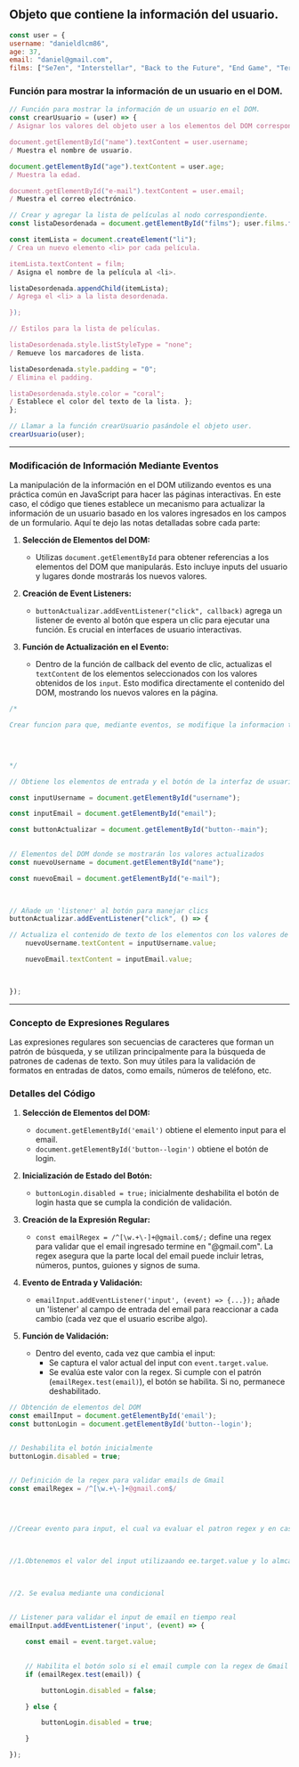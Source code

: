 ## Objeto que contiene la información del usuario.

```JavaScript
const user = { 
username: "danieldlcm86", 
age: 37, 
email: "daniel@gmail.com", 
films: ["Se7en", "Interstellar", "Back to the Future", "End Game", "Terminator", "La La Land", "Rambo"] };
```

### Función para mostrar la información de un usuario en el DOM.
```JavaScript
// Función para mostrar la información de un usuario en el DOM. 
const crearUsuario = (user) => { 
/ Asignar los valores del objeto user a los elementos del DOM correspondientes. 

document.getElementById("name").textContent = user.username; 
/ Muestra el nombre de usuario. 

document.getElementById("age").textContent = user.age; 
/ Muestra la edad. 

document.getElementById("e-mail").textContent = user.email; 
/ Muestra el correo electrónico. 

// Crear y agregar la lista de películas al nodo correspondiente. 
const listaDesordenada = document.getElementById("films"); user.films.forEach(film => { 

const itemLista = document.createElement("li"); 
/ Crea un nuevo elemento <li> por cada película. 

itemLista.textContent = film; 
/ Asigna el nombre de la película al <li>. 

listaDesordenada.appendChild(itemLista); 
/ Agrega el <li> a la lista desordenada. 

}); 

// Estilos para la lista de películas. 

listaDesordenada.style.listStyleType = "none"; 
/ Remueve los marcadores de lista. 

listaDesordenada.style.padding = "0"; 
/ Elimina el padding. 

listaDesordenada.style.color = "coral"; 
/ Establece el color del texto de la lista. };
};

// Llamar a la función crearUsuario pasándole el objeto user. 
crearUsuario(user);
```


---
### Modificación de Información Mediante Eventos

La manipulación de la información en el DOM utilizando eventos es una práctica común en JavaScript para hacer las páginas interactivas. En este caso, el código que tienes establece un mecanismo para actualizar la información de un usuario basado en los valores ingresados en los campos de un formulario. Aquí te dejo las notas detalladas sobre cada parte:

1. **Selección de Elementos del DOM:**
    
    - Utilizas `document.getElementById` para obtener referencias a los elementos del DOM que manipularás. Esto incluye inputs del usuario y lugares donde mostrarás los nuevos valores.
2. **Creación de Event Listeners:**
    
    - `buttonActualizar.addEventListener("click", callback)` agrega un listener de evento al botón que espera un clic para ejecutar una función. Es crucial en interfaces de usuario interactivas.
3. **Función de Actualización en el Evento:**
    
    - Dentro de la función de callback del evento de clic, actualizas el `textContent` de los elementos seleccionados con los valores obtenidos de los `input`. Esto modifica directamente el contenido del DOM, mostrando los nuevos valores en la página.

```Javascript
/*

Crear funcion para que, mediante eventos, se modifique la informacion tomando el valor de los inputs

  
  

*/

// Obtiene los elementos de entrada y el botón de la interfaz de usuario

const inputUsername = document.getElementById("username");

const inputEmail = document.getElementById("email");

const buttonActualizar = document.getElementById("button--main");

  
// Elementos del DOM donde se mostrarán los valores actualizados
const nuevoUsername = document.getElementById("name");

const nuevoEmail = document.getElementById("e-mail");

  

// Añade un 'listener' al botón para manejar clics
buttonActualizar.addEventListener("click", () => {

// Actualiza el contenido de texto de los elementos con los valores de los inputs
    nuevoUsername.textContent = inputUsername.value;

    nuevoEmail.textContent = inputEmail.value;

  

});
```


---
### Concepto de Expresiones Regulares

Las expresiones regulares son secuencias de caracteres que forman un patrón de búsqueda, y se utilizan principalmente para la búsqueda de patrones de cadenas de texto. Son muy útiles para la validación de formatos en entradas de datos, como emails, números de teléfono, etc.

### Detalles del Código

1. **Selección de Elementos del DOM:**
    
    - `document.getElementById('email')` obtiene el elemento input para el email.
    - `document.getElementById('button--login')` obtiene el botón de login.
2. **Inicialización de Estado del Botón:**
    
    - `buttonLogin.disabled = true;` inicialmente deshabilita el botón de login hasta que se cumpla la condición de validación.
3. **Creación de la Expresión Regular:**
    
    - `const emailRegex = /^[\w.+\-]+@gmail.com$/;` define una regex para validar que el email ingresado termine en "@gmail.com". La regex asegura que la parte local del email puede incluir letras, números, puntos, guiones y signos de suma.
4. **Evento de Entrada y Validación:**
    
    - `emailInput.addEventListener('input', (event) => {...});` añade un 'listener' al campo de entrada del email para reaccionar a cada cambio (cada vez que el usuario escribe algo).
5. **Función de Validación:**
    
    - Dentro del evento, cada vez que cambia el input:
        - Se captura el valor actual del input con `event.target.value`.
        - Se evalúa este valor con la regex. Si cumple con el patrón (`emailRegex.test(email)`), el botón se habilita. Si no, permanece deshabilitado.

```JavaScript
// Obtención de elementos del DOM
const emailInput = document.getElementById('email');
const buttonLogin = document.getElementById('button--login');


// Deshabilita el botón inicialmente
buttonLogin.disabled = true;


// Definición de la regex para validar emails de Gmail
const emailRegex = /^[\w.+\-]+@gmail.com$/

  
  

//Creear evento para input, el cual va evaluar el patron regex y en caso de cumplir con el, habilita el boton y poodemos movernos a App.html

  

//1.Obtenemos el valor del input utilizaando ee.target.value y lo almcacenamos en una variable

  

//2. Se evalua mediante una condicional

  
// Listener para validar el input de email en tiempo real
emailInput.addEventListener('input', (event) => {

    const email = event.target.value;

  
	// Habilita el botón solo si el email cumple con la regex de Gmail
    if (emailRegex.test(email)) {

        buttonLogin.disabled = false;

    } else {

        buttonLogin.disabled = true;

    }

});
```